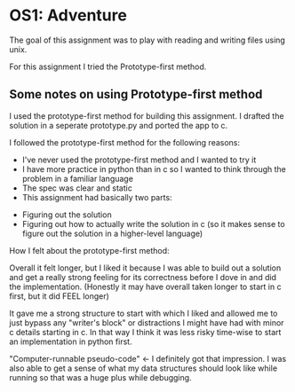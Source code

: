 # OS1: Adventure

The goal of this assignment was to play with reading and writing files using unix.

For this assignment I tried the Prototype-first method.

## Some notes on using Prototype-first method

I used the prototype-first method for building this assignment.
I drafted the solution in a seperate prototype.py and ported the app to c.

I followed the prototype-first method for the following reasons:

* I've never used the prototype-first method and I wanted to try it
* I have more practice in python than in c so I wanted to think through the problem in a familiar language
* The spec was clear and static
* This assignment had basically two parts:
- Figuring out the solution
- Figuring out how to actually write the solution in c
 (so it makes sense to figure out the solution in a higher-level language)

How I felt about the prototype-first method:

 Overall it felt longer, but I liked it because I was able to build out a solution
 and get a really strong feeling for its correctness before I dove in and did the implementation.
 (Honestly it may have overall taken longer to start in c first, but it did FEEL longer)

 It gave me a strong structure to start with which I liked and allowed me to just bypass any "writer's block" or
 distractions I might have had with minor c details starting in c. In that way I think it was less risky
 time-wise to start an implementation in python first.

 "Computer-runnable pseudo-code" <- I definitely got that impression. I was also able to get a sense of what my
 data structures should look like while running so that was a huge plus while debugging.